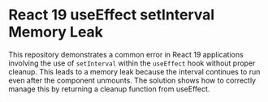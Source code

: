 # React 19 useEffect setInterval Memory Leak
This repository demonstrates a common error in React 19 applications involving the use of `setInterval` within the `useEffect` hook without proper cleanup. This leads to a memory leak because the interval continues to run even after the component unmounts.  The solution shows how to correctly manage this by returning a cleanup function from useEffect. 